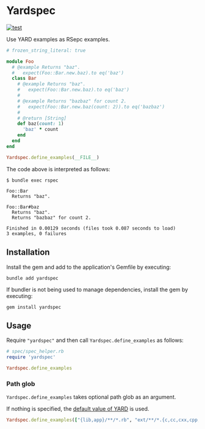 # Yardspec

[![test](https://github.com/r7kamura/yardspec/actions/workflows/test.yml/badge.svg)](https://github.com/r7kamura/yardspec/actions/workflows/test.yml)

Use YARD examples as RSepc examples.

```ruby
# frozen_string_literal: true

module Foo
  # @example Returns "baz".
  #   expect(Foo::Bar.new.baz).to eq('baz')
  class Bar
    # @example Returns "baz".
    #   expect(Foo::Bar.new.baz).to eq('baz')
    #
    # @example Returns "bazbaz" for count 2.
    #   expect(Foo::Bar.new.baz(count: 2)).to eq('bazbaz')
    #
    # @return [String]
    def baz(count: 1)
      'baz' * count
    end
  end
end

Yardspec.define_examples(__FILE__)
```

The code above is interpreted as follows:

```
$ bundle exec rspec

Foo::Bar
  Returns "baz".

Foo::Bar#baz
  Returns "baz".
  Returns "bazbaz" for count 2.

Finished in 0.00129 seconds (files took 0.087 seconds to load)
3 examples, 0 failures
```

## Installation

Install the gem and add to the application's Gemfile by executing:

```
bundle add yardspec
```

If bundler is not being used to manage dependencies, install the gem by executing:

```
gem install yardspec
```

## Usage

Require `"yardspec"` and then call `Yardspec.define_examples` as follows:

```ruby
# spec/spec_helper.rb
require 'yardspec'

Yardspec.define_examples
```

### Path glob

`Yardspec.define_examples` takes optional path glob as an argument.

If nothing is specified, the [default value of YARD](https://github.com/lsegal/yard/blob/0a550939f9b422f1bc4f46481749405284546ef9/lib/yard/parser/source_parser.rb#L69-L71) is used.

```ruby
Yardspec.define_examples(["{lib,app}/**/*.rb", "ext/**/*.{c,cc,cxx,cpp,rb}"])
```
